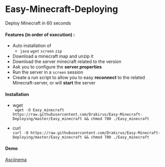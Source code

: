 # Easy-Minecraft-Deploying
Deploy Minecraft in 60 seconds  

#### Features (in order of execution) :
  - Auto installation of
    * `java` `wget` `screen` `zip`
  - Download a minecraft map and unzip it
  - Download the server minecraft related to the version
  - Ask you to configure the **server.properties**
  - Run the server in a `screen` session
  - Create a run script to allow you to easy **reconnect** to the related Minecraft-server, or will **start** the server

#### Installation
 - wget  
`
wget -O Easy_minecraft https://raw.githubusercontent.com/Drakirus/Easy-Minecraft-Deploying/master/Easy_minecraft && chmod 700 ./Easy_minecraft`
 
 - curl  
`curl -O https://raw.githubusercontent.com/Drakirus/Easy-Minecraft-Deploying/master/Easy_minecraft && chmod 700 ./Easy_minecraft`
 
#### Demo 
[Asciinema](https://asciinema.org/a/49460)
